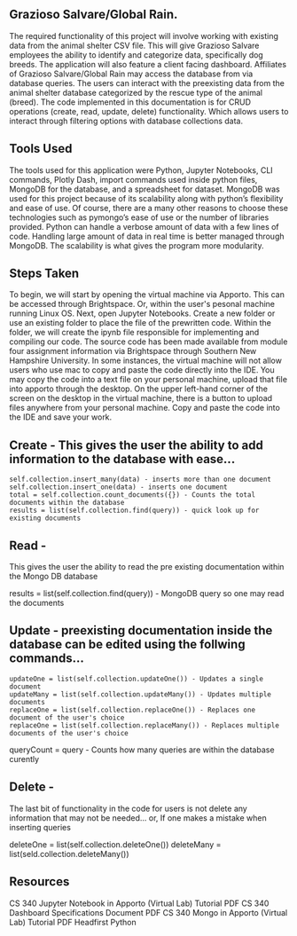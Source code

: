 ## Grazioso Salvare/Global Rain.
The required functionality of this project will involve working with existing data from the animal shelter CSV file. This will give Grazioso Salvare employees the ability to identify and categorize data, specifically dog breeds. The application will also feature a client facing dashboard. Affiliates of Grazioso Salvare/Global Rain may access the database from via database queries. The users can interact with the preexisting data from the animal shelter database categorized by the rescue type of the animal (breed). The code implemented in this documentation is for CRUD operations (create, read, update, delete) functionality.  Which allows users to interact through filtering options with database collections data. 

## Tools Used
The tools used for this application were Python, Jupyter Notebooks, CLI commands, Plotly Dash, import commands used inside python files, MongoDB for the database, and a spreadsheet for dataset. MongoDB was used for this project because of its scalability along with python’s flexibility and ease of use. Of course, there are a many other reasons to choose these technologies such as pymongo’s ease of use or the number of libraries provided. Python can handle a verbose amount of data with a few lines of code. Handling large amount of data in real time is better managed through MongoDB. The scalability is what gives the program more modularity.


## Steps Taken
To begin, we will start by opening the virtual machine via Apporto. This can be accessed through Brightspace. Or, within the user's pesonal machine running Linux OS. Next, open Jupyter Notebooks. Create a new folder or use an existing folder to place the file of the prewritten code. Within the folder, we will create the ipynb file responsible for implementing and compiling our code. The source code has been made available from module four assignment information via Brightspace through Southern New Hampshire University. In some instances, the virtual machine will not allow users who use mac to copy and paste the code directly into the IDE. You may copy the code into a text file on your personal machine, upload that file into apporto through the desktop. On the upper left-hand corner of the screen on the desktop in the virtual machine, there is a button to upload files anywhere from your personal machine. Copy and paste the code into the IDE and save your work. 

## Create - This gives the user the ability to add information to the database with ease...
    self.collection.insert_many(data) - inserts more than one document
    self.collection.insert_one(data) - inserts one document
    total = self.collection.count_documents({}) - Counts the total documents within the database
    results = list(self.collection.find(query)) - quick look up for existing documents

## Read - 
This gives the user the ability to read the pre existing documentation within the Mongo DB database

  results = list(self.collection.find(query)) - MongoDB query so one may read the documents

## Update - preexisting documentation inside the database can be edited using the follwing commands...
    updateOne = list(self.collection.updateOne()) - Updates a single document
    updateMany = list(self.collection.updateMany()) - Updates multiple documents
    replaceOne = list(self.collection.replaceOne()) - Replaces one document of the user's choice
    replaceOne = list(self.collection.replaceMany()) - Replaces multiple documents of the user's choice
  queryCount = query - Counts how many queries are within the database curently

## Delete - 
The last bit of functionality in the code for users is not delete any information that may not be needed... or, If one makes a mistake when inserting queries

   deleteOne = list(self.collection.deleteOne())
deleteMany = list(seld.collection.deleteMany())
        

## Resources
CS 340 Jupyter Notebook in Apporto (Virtual Lab) Tutorial PDF
CS 340 Dashboard Specifications Document PDF
CS 340 Mongo in Apporto (Virtual Lab) Tutorial PDF
Headfirst Python

